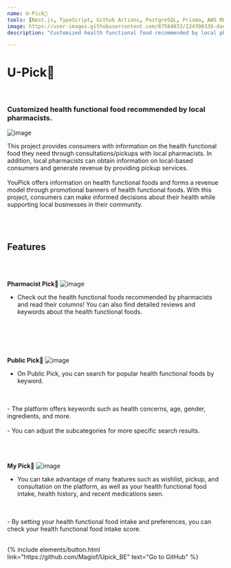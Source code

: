 ```yaml
---
name: U-Pick💊
tools: [Nest.js, TypeScript, Github Actions, PostgreSQL, Prisma, AWS RDS, Puppeteer]
image: https://user-images.githubusercontent.com/87584033/224390330-daec3138-93ca-4733-8107-482379d60ce7.png
description: "Customized health functional food recommended by local pharmacists."

---
```

# U-Pick💊

<br>

### Customized health functional food recommended by local pharmacists.
![image](https://user-images.githubusercontent.com/87584033/224390330-daec3138-93ca-4733-8107-482379d60ce7.png)

This project provides consumers with information on the health functional food they need through consultations/pickups with local pharmacists. In addition, local pharmacists can obtain information on local-based consumers and generate revenue by providing pickup services.<br>
<br>
YouPick offers information on health functional foods and forms a revenue model through promotional banners of health functional foods. With this project, consumers can make informed decisions about their health while supporting local businesses in their community.

<br>
<br>

##  **Features**
<br>
<br>

**Pharmacist Pick💊**
![image](https://user-images.githubusercontent.com/87584033/224394064-52ecb9c8-b508-4f13-a5d7-f73abf192996.png)

 - Check out the health functional foods recommended by pharmacists and read their columns! You can also find detailed reviews and keywords about the health functional foods.
<br>
<br>
<br>
<br>

**Public Pick💊**
![image](https://user-images.githubusercontent.com/87584033/224395183-301501a8-4d78-4b5a-812d-2c892831a4ae.png)

 - On Public Pick, you can search for popular health functional foods by keyword.
<br>
<br>
 - The platform offers keywords such as health concerns, age, gender, ingredients, and more. 
<br>
<br>
 - You can adjust the subcategories for more specific search results.
<br>
<br>
<br>
<br>

**My Pick💊**
![image](https://user-images.githubusercontent.com/87584033/224399623-a0244ec7-644d-405a-96fc-48cd7d083af6.png)

 - You can take advantage of many features such as wishlist, pickup, and consultation on the platform, as well as your health functional food intake, health history, and recent medications seen.
<br>
<br> 
 - By setting your health functional food intake and preferences, you can check your health functional food intake score.
<br>
<br>

<p class="text-center">
{% include elements/button.html link="https://github.com/Magiof/Upick_BE" text="Go to GitHub" %}
</p>
